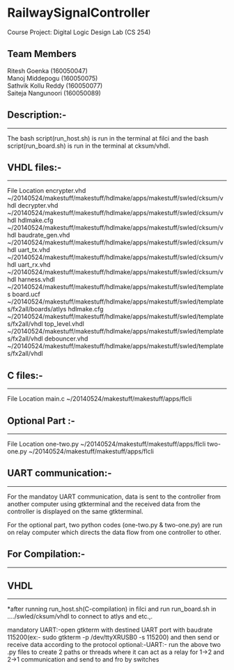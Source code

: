 # RailwaySignalController
Course Project: Digital Logic Design Lab (CS 254) <br>

## Team Members
Ritesh Goenka       (160050047)<br>
Manoj Middepogu     (160050075)<br>
Sathvik Kollu Reddy (160050077)<br>
Saiteja Nangunoori  (160050089)<br>

## Description:-
--------------

The bash script(run_host.sh) is run in the terminal at filci and the bash script(run_board.sh) is run in the terminal at cksum/vhdl.

## VHDL files:-
-----------
File 				      Location
encrypter.vhd     ~/20140524/makestuff/makestuff/hdlmake/apps/makestuff/swled/cksum/vhdl
decrypter.vhd 		~/20140524/makestuff/makestuff/hdlmake/apps/makestuff/swled/cksum/vhdl
hdlmake.cfg 		  ~/20140524/makestuff/makestuff/hdlmake/apps/makestuff/swled/cksum/vhdl
baudrate_gen.vhd 	~/20140524/makestuff/makestuff/hdlmake/apps/makestuff/swled/cksum/vhdl
uart_tx.vhd 		  ~/20140524/makestuff/makestuff/hdlmake/apps/makestuff/swled/cksum/vhdl
uart_rx.vhd 		  ~/20140524/makestuff/makestuff/hdlmake/apps/makestuff/swled/cksum/vhdl
harness.vhdl		  ~/20140524/makestuff/makestuff/hdlmake/apps/makestuff/swled/templates
board.ucf		      ~/20140524/makestuff/makestuff/hdlmake/apps/makestuff/swled/templates/fx2all/boards/atlys
hdlmake.cfg		    ~/20140524/makestuff/makestuff/hdlmake/apps/makestuff/swled/templates/fx2all/vhdl
top_level.vhdl		~/20140524/makestuff/makestuff/hdlmake/apps/makestuff/swled/templates/fx2all/vhdl
debouncer.vhd		  ~/20140524/makestuff/makestuff/hdlmake/apps/makestuff/swled/templates/fx2all/vhdl

## C files:-
--------
File 				  Location
main.c				~/20140524/makestuff/makestuff/apps/flcli

## Optional Part :-
------------------ 
File          Location
one-two.py	  ~/20140524/makestuff/makestuff/apps/flcli
two-one.py		~/20140524/makestuff/makestuff/apps/flcli

## UART communication:-
--------------------
For the mandatoy UART communication, data is sent to the controller from another computer using gtkterminal and the received data from the controller is displayed on the same gtkterminal.

For the optional part, two python codes (one-two.py & two-one.py) are run on relay computer which directs the data flow from one controller to other.

## For Compilation:-
----------------
## VHDL
---- 
*after running run_host.sh(C-compilation) in filci and run run_board.sh in ..../swled/cksum/vhdl to connect to atlys and etc.,.

mandatory UART:-open gtkterm with destined UART port with baudrate 115200(ex:- sudo gtkterm -p /dev/ttyXRUSB0 -s 115200) and then send or receive data according to the protocol
optional:-UART:- run the above two .py files to create 2 paths or threads where it can act as a relay for 1->2 and 2->1 communication and send to and fro by switches
